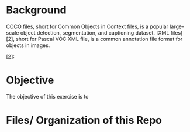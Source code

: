 # Background

[COCO files][1], short for Common Objects in Context files, is a popular large-scale object detection, segmentation, and captioning dataset.
[XML files][2], short for Pascal VOC XML file, is a common annotation file format for objects in images. 

[1]:https://cocodataset.org/#home
[2]:

# Objective

The objective of this exercise is to 

# Files/ Organization of this Repo 


